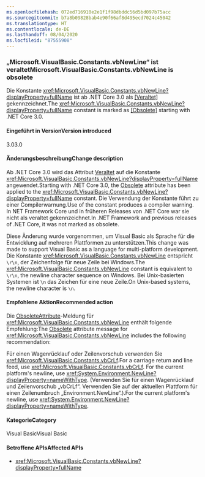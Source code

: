 ```yaml
---
ms.openlocfilehash: 072ed716910e2e1f1f98dbddc56d5bd097b75acc
ms.sourcegitcommit: b7a8b09828bab4e90f66af8d495ecd7024c45042
ms.translationtype: HT
ms.contentlocale: de-DE
ms.lasthandoff: 08/04/2020
ms.locfileid: "87555908"
---
```

### <a name="microsoftvisualbasicconstantsvbnewline-is-obsolete"></a><span data-ttu-id="e62aa-101">„Microsoft.VisualBasic.Constants.vbNewLine“ ist veraltet</span><span class="sxs-lookup"><span data-stu-id="e62aa-101">Microsoft.VisualBasic.Constants.vbNewLine is obsolete</span></span>

<span data-ttu-id="e62aa-102">Die Konstante <xref:Microsoft.VisualBasic.Constants.vbNewLine?displayProperty=fullName> ist ab .NET Core 3.0 als [\[Veraltet\]](xref:System.ObsoleteAttribute) gekennzeichnet.</span><span class="sxs-lookup"><span data-stu-id="e62aa-102">The <xref:Microsoft.VisualBasic.Constants.vbNewLine?displayProperty=fullName> constant is marked as [\[Obsolete\]](xref:System.ObsoleteAttribute) starting with .NET Core 3.0.</span></span>

#### <a name="version-introduced"></a><span data-ttu-id="e62aa-103">Eingeführt in Version</span><span class="sxs-lookup"><span data-stu-id="e62aa-103">Version introduced</span></span>

<span data-ttu-id="e62aa-104">3.0</span><span class="sxs-lookup"><span data-stu-id="e62aa-104">3.0</span></span>

#### <a name="change-description"></a><span data-ttu-id="e62aa-105">Änderungsbeschreibung</span><span class="sxs-lookup"><span data-stu-id="e62aa-105">Change description</span></span>

<span data-ttu-id="e62aa-106">Ab .NET Core 3.0 wird das Attribut [Veraltet](xref:System.ObsoleteAttribute) auf die Konstante <xref:Microsoft.VisualBasic.Constants.vbNewLine?displayProperty=fullName> angewendet.</span><span class="sxs-lookup"><span data-stu-id="e62aa-106">Starting with .NET Core 3.0, the [Obsolete](xref:System.ObsoleteAttribute) attribute has been applied to the <xref:Microsoft.VisualBasic.Constants.vbNewLine?displayProperty=fullName> constant.</span></span> <span data-ttu-id="e62aa-107">Die Verwendung der Konstante führt zu einer Compilerwarnung.</span><span class="sxs-lookup"><span data-stu-id="e62aa-107">Use of the constant produces a compiler warning.</span></span> <span data-ttu-id="e62aa-108">In NET Framework Core und in früheren Releases von .NET Core war sie nicht als veraltet gekennzeichnet.</span><span class="sxs-lookup"><span data-stu-id="e62aa-108">In .NET Framework and previous releases of .NET Core, it was not marked as obsolete.</span></span>

<span data-ttu-id="e62aa-109">Diese Änderung wurde vorgenommen, um Visual Basic als Sprache für die Entwicklung auf mehreren Plattformen zu unterstützen.</span><span class="sxs-lookup"><span data-stu-id="e62aa-109">This change was made to support Visual Basic as a language for multi-platform development.</span></span> <span data-ttu-id="e62aa-110">Die Konstante <xref:Microsoft.VisualBasic.Constants.vbNewLine> entspricht `\r\n`, der Zeichenfolge für neue Zeile bei Windows.</span><span class="sxs-lookup"><span data-stu-id="e62aa-110">The <xref:Microsoft.VisualBasic.Constants.vbNewLine> constant is equivalent to `\r\n`, the newline character sequence on Windows.</span></span> <span data-ttu-id="e62aa-111">Bei Unix-basierten Systemen ist `\n` das Zeichen für eine neue Zeile.</span><span class="sxs-lookup"><span data-stu-id="e62aa-111">On Unix-based systems, the newline character is `\n`.</span></span>

#### <a name="recommended-action"></a><span data-ttu-id="e62aa-112">Empfohlene Aktion</span><span class="sxs-lookup"><span data-stu-id="e62aa-112">Recommended action</span></span>

<span data-ttu-id="e62aa-113">Die [ObsoleteAttribute](xref:System.ObsoleteAttribute)-Meldung für <xref:Microsoft.VisualBasic.Constants.vbNewLine> enthält folgende Empfehlung:</span><span class="sxs-lookup"><span data-stu-id="e62aa-113">The [Obsolete](xref:System.ObsoleteAttribute) attribute message for <xref:Microsoft.VisualBasic.Constants.vbNewLine> includes the following recommendation:</span></span>

<span data-ttu-id="e62aa-114">Für einen Wagenrücklauf oder Zeilenvorschub verwenden Sie <xref:Microsoft.VisualBasic.Constants.vbCrLf>.</span><span class="sxs-lookup"><span data-stu-id="e62aa-114">For a carriage return and line feed, use <xref:Microsoft.VisualBasic.Constants.vbCrLf>.</span></span> <span data-ttu-id="e62aa-115">For the current platform's newline, use <xref:System.Environment.NewLine?displayProperty=nameWithType>. (Verwenden Sie für einen Wagenrücklauf und Zeilenvorschub „vbCrLf“. Verwenden Sie auf der aktuellen Plattform für einen Zeilenumbruch „Environment.NewLine“.).</span><span class="sxs-lookup"><span data-stu-id="e62aa-115">For the current platform's newline, use <xref:System.Environment.NewLine?displayProperty=nameWithType>.</span></span>

#### <a name="category"></a><span data-ttu-id="e62aa-116">Kategorie</span><span class="sxs-lookup"><span data-stu-id="e62aa-116">Category</span></span>

<span data-ttu-id="e62aa-117">Visual Basic</span><span class="sxs-lookup"><span data-stu-id="e62aa-117">Visual Basic</span></span>

#### <a name="affected-apis"></a><span data-ttu-id="e62aa-118">Betroffene APIs</span><span class="sxs-lookup"><span data-stu-id="e62aa-118">Affected APIs</span></span>

- <xref:Microsoft.VisualBasic.Constants.vbNewLine?displayProperty=fullName>

<!--

#### Affected APIs

- `F:Microsoft.VisualBasic.Constants.vbNewLine`

-->
